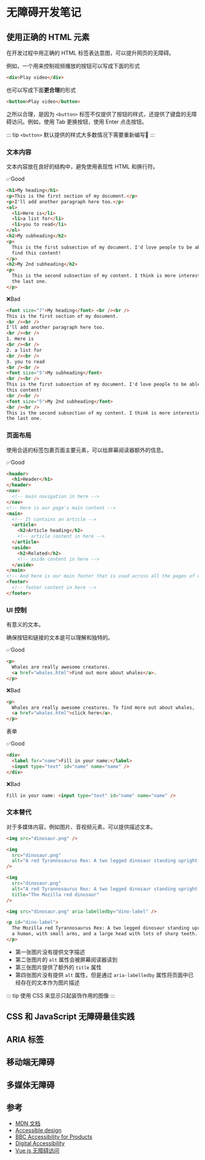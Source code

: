 # 无障碍开发笔记

## 使用正确的 HTML 元素

在开发过程中用正确的 HTML 标签表达意图，可以提升网页的无障碍。

例如，一个用来控制视频播放的按钮可以写成下面的形式

```html
<div>Play video</div>
```

也可以写成下面**更合理**的形式

```html
<button>Play video</button>
```

之所以合理，是因为 `<button>` 标签不仅提供了按钮的样式，还提供了键盘的无障碍访问。例如，使用 Tab 更换按钮，使用 Enter 点击按钮。

::: tip
`<button>` 默认提供的样式大多数情况下需要重新编写:rofl:
:::

### 文本内容

文本内容放在良好的结构中，避免使用表现性 HTML 和换行符。

✅Good

```html
<h1>My heading</h1>
<p>This is the first section of my document.</p>
<p>I'll add another paragraph here too.</p>
<ol>
  <li>Here is</li>
  <li>a list for</li>
  <li>you to read</li>
</ol>
<h2>My subheading</h2>
<p>
  This is the first subsection of my document. I'd love people to be able to
  find this content!
</p>
<h2>My 2nd subheading</h2>
<p>
  This is the second subsection of my content. I think is more interesting than
  the last one.
</p>
```

❌Bad

```html
<font size="7">My heading</font> <br /><br />
This is the first section of my document.
<br /><br />
I'll add another paragraph here too.
<br /><br />
1. Here is
<br /><br />
2. a list for
<br /><br />
3. you to read
<br /><br />
<font size="5">My subheading</font>
<br /><br />
This is the first subsection of my document. I'd love people to be able to find
this content!
<br /><br />
<font size="5">My 2nd subheading</font>
<br /><br />
This is the second subsection of my content. I think is more interesting than
the last one.
```

### 页面布局

使用合适的标签包裹页面主要元素，可以给屏幕阅读器额外的信息。

✅Good

```html
<header>
  <h1>Header</h1>
</header>
<nav>
  <!-- main navigation in here -->
</nav>
<!-- Here is our page's main content -->
<main>
  <!-- It contains an article -->
  <article>
    <h2>Article heading</h2>
    <!-- article content in here -->
  </article>
  <aside>
    <h2>Related</h2>
    <!-- aside content in here -->
  </aside>
</main>
<!-- And here is our main footer that is used across all the pages of our website -->
<footer>
  <!-- footer content in here -->
</footer>
```

### UI 控制

有意义的文本。

确保按钮和链接的文本是可以理解和独特的。

✅Good

```html
<p>
  Whales are really awesome creatures.
  <a href="whales.html">Find out more about whales</a>.
</p>
```

❌Bad

```html
<p>
  Whales are really awesome creatures. To find more out about whales,
  <a href="whales.html">click here</a>.
</p>
```

表单

✅Good

```html
<div>
  <label for="name">Fill in your name:</label>
  <input type="text" id="name" name="name" />
</div>
```

❌Bad

```html
Fill in your name: <input type="text" id="name" name="name" />
```

### 文本替代

对于多媒体内容，例如图片、音视频元素，可以提供描述文本。

```html
<img src="dinosaur.png" />

<img
  src="dinosaur.png"
  alt="A red Tyrannosaurus Rex: A two legged dinosaur standing upright like a human, with small arms, and a large head with lots of sharp teeth."
/>

<img
  src="dinosaur.png"
  alt="A red Tyrannosaurus Rex: A two legged dinosaur standing upright like a human, with small arms, and a large head with lots of sharp teeth."
  title="The Mozilla red dinosaur"
/>

<img src="dinosaur.png" aria-labelledby="dino-label" />

<p id="dino-label">
  The Mozilla red Tyrannosaurus Rex: A two legged dinosaur standing upright like
  a human, with small arms, and a large head with lots of sharp teeth.
</p>
```

- 第一张图片没有提供文字描述
- 第二张图片的 `alt` 属性会被屏幕阅读器读到
- 第三张图片提供了额外的 `title` 属性
- 第四张图片没有提供 `alt` 属性，但是通过 `aria-labelledby` 属性将页面中已经存在的文本作为图片描述

::: tip
使用 CSS 来显示只起装饰作用的图像
:::

## CSS 和 JavaScript 无障碍最佳实践

## ARIA 标签

## 移动端无障碍

## 多媒体无障碍

## 参考

- [MDN 文档](https://developer.mozilla.org/zh-CN/docs/Web/Accessibility)
- [Accessible design](https://m3.material.io/foundations/accessible-design/overview)
- [BBC Accessibility for Products](https://www.bbc.co.uk/accessibility/forproducts/)
- [Digital Accessibility](https://accessibility.huit.harvard.edu/)
- [Vue.js 无障碍访问](https://cn.vuejs.org/guide/best-practices/accessibility.html#standards)
